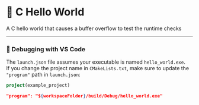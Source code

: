 # 📐  C Hello World

A C hello world that causes a buffer overflow to test the runtime checks

---

### 🔧 Debugging with VS Code

The `launch.json` file assumes your executable is named `hello_world.exe`.  
If you change the project name in `CMakeLists.txt`, make sure to update the `"program"` path in `launch.json`:

```cmake
project(example_project)
```

```json
"program": "${workspaceFolder}/build/Debug/hello_world.exe"
```